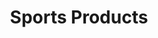 ---
ee_id: '145'
site: '1'
type: '2'
long_id: 2010-077 Sports Products
url: 2010-077-sports-products
year: '2010'
medium: painted bronze, rubber, and Oakley M-Frame lenses
commission:
add_credit:
dims: 2 x 5 x 5 inches
pitch:
ps:
live_url:
related:
title: Sports Products
youtube:
imgs: sports-products-2010-077-full-database-ropac_1.jpg
subheading:
year2: '2010'
download:
add_credits:
related_code:
! '':
layout: things-i-made
---